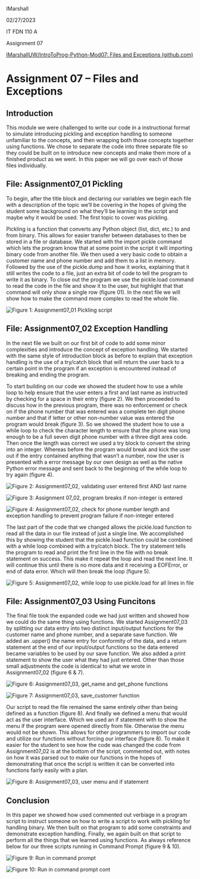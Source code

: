 IMarshall

02/27/2023

IT FDN 110 A

Assignment 07

[IMarshallUW/IntroToProg-Python-Mod07: Files and Exceptions (github.com)](https://github.com/IMarshallUW/IntroToProg-Python-Mod07)

# Assignment 07 – Files and Exceptions

## Introduction

This module we were challenged to write our code in a instructional format to simulate introducing pickling and exception handling to someone unfamiliar to the concepts, and then wrapping both those concepts together using functions. We chose to separate the code into three separate file so they could be built on to introduce new concepts and make them more of a finished product as we went. In this paper we will go over each of those files individually.

## File: Assignment07_01 Pickling

To begin, after the title block and declaring our variables we begin each file with a description of the topic we’ll be covering in the hopes of giving the student some background on what they’ll be learning in the script and maybe why it would be used. The first topic to cover was pickling. 

Pickling is a function that converts any Python object (list, dict, etc.) to and from binary. This allows for easier transfer between databases to then be stored in a file or database. We started with the import pickle command which lets the program know that at some point in the script it will importing binary code from another file. We then used a very basic code to obtain a customer name and phone number and add them to a list in memory. Followed by the use of the pickle.dump and how it works, explaining that it still writes the code to a file, just an extra bit of code to tell the program to write it as binary. To close out the program we use the pickle.load command to read the code in the file and show it to the user, but highlight that that command will only show a single row (figure 01). In the next file we will show how to make the command more complex to read the whole file.

![*Figure 1: Assignment07_01 Pickling script*](./assets/Figure1.png)

## File: Assignment07_02 Exception Handling

In the next file we built on our first bit of code to add some minor complexities and introduce the concept of exception handling. We started with the same style of introduction block as before to explain that exception handling is the use of a try/catch block that will return the user back to a certain point in the program if an exception is encountered instead of breaking and ending the program.

To start building on our code we showed the student how to use a while loop to help ensure that the user enters a first and last name as instructed by checking for a space in their entry (figure 2). We then proceeded to discuss how in the previous program, there was no enforcement or check on if the phone number that was entered was a complete ten digit phone number and that if letter or other non-number value was entered the program would break (figure 3). So we showed the student how to use a while loop to check the character length to ensure that the phone was long enough to be a full seven digit phone number with a three digit area code. Then once the length was correct we used a try block to convert the string into an integer. Whereas before the program would break and kick the user out if the entry contained anything that wasn’t a number, now the user is presented with a error message by our own design as well as the native Python error message and sent back to the beginning of the while loop to try again (figure 4).
 
![*Figure 2: Assignment07_02, validating user entered first AND last name*](./assets/Figure2.png)

![*Figure 3: Assignment 07_02, program breaks if non-integer is entered*](./assets/Figure3.png)

![*Figure 4: Assignment07_02, check for phone number length and exception handling to prevent program failure if non-integer entered*](./assets/Figure4.png)

The last part of the code that we changed allows the pickle.load function to read all the data in our file instead of just a single line. We accomplished this by showing the student that the pickle.load function could be combined with a while loop combined with a try/catch block. The try statement tells the program to read and print the first line in the file with no break statement on success. This make it repeat the loop and read the next line. It will continue this until there is no more data and it receiving a EOFError, or end of data error. Which will then break the loop (figure 5).
 
![*Figure 5: Assignment07_02, while loop to use pickle.load for all lines in file*](./assets/Figure5.png)

## File: Assignment07_03 Using Funcitons

The final file took the expanded code we had just written and showed how we could do the same thing using functions. We started Assignment07_03 by splitting our data entry into two distinct input/output functions for the customer name and phone number, and a separate save function. We added an .upper() the name entry for conformity of the data, and a return statement at the end of our input/output functions so the data entered became variables to be used by our save function. We also added a print statement to show the user what they had just entered. Other than those small adjustments the code is identical to what we wrote in Assignment07_02 (figure 6 & 7).
 
![*Figure 6: Assignment07_03, get_name and get_phone functions*](./assets/Figure6.png)
 
![*Figure 7: Assignment07_03, save_customer function*](./assets/Figure7.png)

Our script to read the file remained the same entirely other than being defined as a function (figure 8). And finally we defined a menu that would act as the user interface. Which we used an if statement with to show the menu if the program were opened directly from file. Otherwise the menu would not be shown. This allows for other programmers to import our code and utilize our functions without forcing our interface (figure 8). To make it easier for the student to see how the code was changed the code from Assignment07_02 is at the bottom of the script, commented out, with notes on how it was parsed out to make our functions in the hopes of demonstrating that once the script is written it can be converted into functions fairly easily with a plan.
 
![*Figure 8: Assignment07_03, user menu and if statement*](./assets/Figure8.png)

## Conclusion

In this paper we showed how used commented out verbiage in a program script to instruct someone on how to write a script to work with pickling for handling binary. We then built on that program to add some constraints and demonstrate exception handling. Finally, we again built on that script to perform all the things that we learned using functions. As always reference below for our three scripts running in Command Prompt (figure 9 & 10).
 
![*Figure 9: Run in command prompt*](./assets/Figure9.png)
 
![*Figure 10: Run in command prompt cont*](./assets/Figure10.png)

